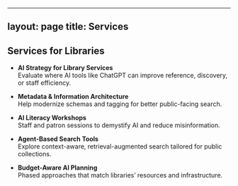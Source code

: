 
---
layout: page
title: Services
---

## Services for Libraries

- **AI Strategy for Library Services**  
  Evaluate where AI tools like ChatGPT can improve reference, discovery, or staff efficiency.

- **Metadata & Information Architecture**  
  Help modernize schemas and tagging for better public-facing search.

- **AI Literacy Workshops**  
  Staff and patron sessions to demystify AI and reduce misinformation.

- **Agent-Based Search Tools**  
  Explore context-aware, retrieval-augmented search tailored for public collections.

- **Budget-Aware AI Planning**  
  Phased approaches that match libraries’ resources and infrastructure.
